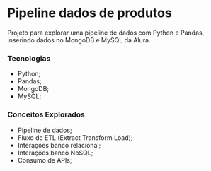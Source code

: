 # Pipeline dados de produtos

Projeto para explorar uma pipeline de dados com Python e Pandas, inserindo dados no MongoDB e MySQL da Alura.

### Tecnologias

- Python;
- Pandas;
- MongoDB;
- MySQL;


### Conceitos Explorados

- Pipeline de dados;
- Fluxo de ETL (Extract Transform Load);
- Interações banco relacional;
- Interações banco NoSQL;
- Consumo de APIs;